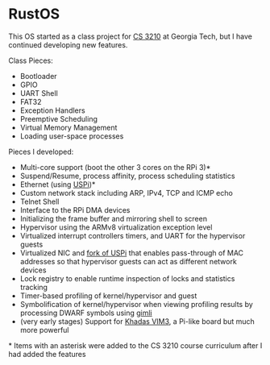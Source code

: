 # RustOS

This OS started as a class project for [CS 3210](https://tc.gts3.org/cs3210/2020/spring/info.html) at Georgia Tech, but I have continued developing new features.

Class Pieces:
* Bootloader
* GPIO
* UART Shell 
* FAT32
* Exception Handlers
* Preemptive Scheduling
* Virtual Memory Management
* Loading user-space processes

Pieces I developed:
* Multi-core support (boot the other 3 cores on the RPi 3)*
* Suspend/Resume, process affinity, process scheduling statistics
* Ethernet (using [USPi](https://github.com/rsta2/uspi))*
* Custom network stack including ARP, IPv4, TCP and ICMP echo
* Telnet Shell
* Interface to the RPi DMA devices
* Initializing the frame buffer and mirroring shell to screen
* Hypervisor using the ARMv8 virtualization exception level
* Virtualized interrupt controllers timers, and UART for the hypervisor guests
* Virtualized NIC and [fork of USPi](https://github.com/Pear0/uspi) that enables pass-through of MAC addresses so that hypervisor guests can act as different network devices 
* Lock registry to enable runtime inspection of locks and statistics tracking
* Timer-based profiling of kernel/hypervisor and guest
* Symbolification of kernel/hypervisor when viewing profiling results by processing DWARF symbols using [gimli](https://github.com/gimli-rs/gimli)
* (very early stages) Support for [Khadas VIM3](https://www.khadas.com/vim3), a Pi-like board but much more powerful 

\* Items with an asterisk were added to the CS 3210 course curriculum after I had added the features
